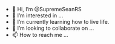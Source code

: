- 👋 Hi, I’m @SupremeSeanRS
- 👀 I’m interested in ...
- 🌱 I’m currently learning how to live life.
- 💞️ I’m looking to collaborate on ...
- 📫 How to reach me ...

<!---
SupremeSeanRS/SupremeSeanRS is a ✨ special ✨ repository because its `README.md` (this file) appears on your GitHub profile.
You can click the Preview link to take a look at your changes.
--->
